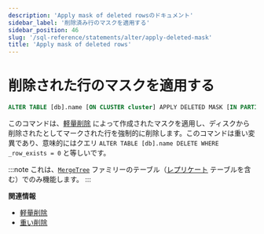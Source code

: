 ```yaml
---
description: 'Apply mask of deleted rowsのドキュメント'
sidebar_label: '削除済み行のマスクを適用する'
sidebar_position: 46
slug: '/sql-reference/statements/alter/apply-deleted-mask'
title: 'Apply mask of deleted rows'
---
```





# 削除された行のマスクを適用する

```sql
ALTER TABLE [db].name [ON CLUSTER cluster] APPLY DELETED MASK [IN PARTITION partition_id]
```

このコマンドは、[軽量削除](/sql-reference/statements/delete) によって作成されたマスクを適用し、ディスクから削除されたとしてマークされた行を強制的に削除します。このコマンドは重い変異であり、意味的にはクエリ ```ALTER TABLE [db].name DELETE WHERE _row_exists = 0``` と等しいです。

:::note
これは、[`MergeTree`](../../../engines/table-engines/mergetree-family/mergetree.md) ファミリーのテーブル（[レプリケート](../../../engines/table-engines/mergetree-family/replication.md) テーブルを含む）でのみ機能します。
:::

**関連情報**

- [軽量削除](/sql-reference/statements/delete)
- [重い削除](/sql-reference/statements/alter/delete.md)
